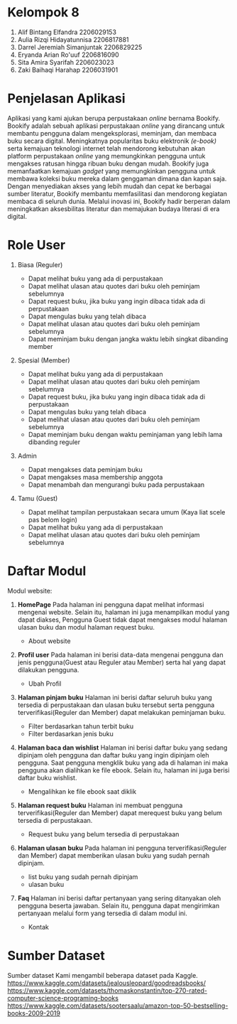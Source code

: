 # Kelompok 8
1. Alif Bintang Elfandra 2206029153
2. Aulia Rizqi Hidayatunnisa 2206817881
3. Darrel Jeremiah Simanjuntak 2206829225
4. Eryanda Arian Ro'uuf 2206816090
5. Sita Amira Syarifah 2206023023
6. Zaki Baihaqi Harahap 2206031901

# Penjelasan Aplikasi
Aplikasi yang kami ajukan berupa perpustakaan _online_ bernama Bookify. Bookify adalah sebuah aplikasi perpustakaan _online_ yang dirancang untuk membantu pengguna dalam mengeksplorasi, meminjam, dan membaca buku secara digital. Meningkatnya popularitas buku elektronik _(e-book)_ serta kemajuan teknologi internet telah mendorong kebutuhan akan platform perpustakaan _online_ yang memungkinkan pengguna untuk mengakses ratusan hingga ribuan buku dengan mudah. Bookify juga memanfaatkan kemajuan _gadget_ yang memungkinkan pengguna untuk membawa koleksi buku mereka dalam genggaman dimana dan kapan saja. Dengan menyediakan akses yang lebih mudah dan cepat ke berbagai sumber literatur, Bookify membantu memfasilitasi dan mendorong kegiatan membaca di seluruh dunia. Melalui inovasi ini, Bookify hadir berperan dalam meningkatkan aksesbilitas literatur dan memajukan budaya literasi di era digital. 

# Role User
1. Biasa (Reguler)
    - Dapat melihat buku yang ada di perpustakaan
    - Dapat melihat ulasan atau quotes dari buku oleh peminjam sebelumnya
    - Dapat request buku, jika buku yang ingin dibaca tidak ada di perpustakaan
    - Dapat mengulas buku yang telah dibaca
    - Dapat melihat ulasan atau quotes dari buku oleh peminjam sebelumnya
    - Dapat meminjam buku dengan jangka waktu lebih singkat dibanding member

2. Spesial (Member)
    - Dapat melihat buku yang ada di perpustakaan
    - Dapat melihat ulasan atau quotes dari buku oleh peminjam sebelumnya
    - Dapat request buku, jika buku yang ingin dibaca tidak ada di perpustakaan
    - Dapat mengulas buku yang telah dibaca
    - Dapat melihat ulasan atau quotes dari buku oleh peminjam sebelumnya
    - Dapat meminjam buku dengan waktu peminjaman yang lebih lama dibanding reguler 

3. Admin
    - Dapat mengakses data peminjam buku
    - Dapat mengakses masa membership anggota
    - Dapat menambah dan mengurangi buku pada perpustakaan

4. Tamu (Guest)
    - Dapat melihat tampilan perpustakaan secara umum (Kaya liat scele pas belom login)
    - Dapat melihat buku yang ada di perpustakaan
    - Dapat melihat ulasan atau quotes dari buku oleh peminjam sebelumnya



# Daftar Modul
Modul website:

1. **HomePage**
Pada halaman ini pengguna dapat melihat informasi mengenai website. Selain itu, halaman ini juga menampilkan modul yang dapat diakses, Pengguna Guest tidak dapat mengakses modul halaman ulasan buku dan modul halaman request buku.
	- About website

2. **Profil user**
Pada halaman ini berisi data-data mengenai pengguna dan jenis pengguna(Guest atau Reguler atau Member) serta hal yang dapat dilakukan pengguna.
   	- Ubah Profil 

3. **Halaman pinjam buku**
Halaman ini berisi daftar seluruh buku yang tersedia di perpustakaan dan ulasan buku tersebut serta pengguna terverifikasi(Reguler dan Member) dapat melakukan peminjaman buku.
   	- Filter berdasarkan tahun terbit buku
   	- Filter berdasarkan jenis buku

4. **Halaman baca dan wishlist**
 Halaman ini berisi daftar buku yang sedang dipinjam oleh pengguna dan daftar buku yang ingin dipinjam oleh pengguna. Saat pengguna mengklik buku yang ada di halaman ini maka pengguna akan dialihkan ke file ebook. Selain itu, halaman ini juga berisi daftar buku wishlist.
	- Mengalihkan ke file ebook saat diklik

5. **Halaman request buku**
Halaman ini membuat pengguna terverifikasi(Reguler dan Member) dapat merequest buku yang belum tersedia di perpustakaan.
   	- Request buku yang belum tersedia di perpustakaan

6. **Halaman ulasan buku**
Pada halaman ini pengguna terverifikasi(Reguler dan Member) dapat memberikan ulasan buku yang sudah pernah dipinjam.
   	- list buku yang sudah pernah dipinjam
   	- ulasan buku

7. **Faq**
Halaman ini berisi daftar pertanyaan yang sering ditanyakan oleh pengguna beserta jawaban. Selain itu, pengguna dapat mengirimkan pertanyaan melalui form yang tersedia di dalam modul ini.
  	- Kontak


# Sumber Dataset
Sumber dataset
Kami mengambil beberapa dataset pada Kaggle.
https://www.kaggle.com/datasets/jealousleopard/goodreadsbooks/
https://www.kaggle.com/datasets/thomaskonstantin/top-270-rated-computer-science-programing-books
https://www.kaggle.com/datasets/sootersaalu/amazon-top-50-bestselling-books-2009-2019


